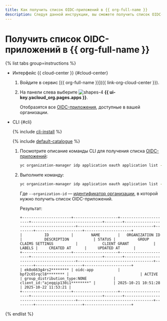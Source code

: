 ```yaml
---
title: Как получить список OIDC-приложений в {{ org-full-name }}
description: Следуя данной инструкции, вы сможете получить список OIDC-приложений в {{ org-name }}.
---
```


# Получить список OIDC-приложений в {{ org-full-name }}

{% list tabs group=instructions %}

- Интерфейс {{ cloud-center }} {#cloud-center}

  1. Войдите в сервис [{{ org-full-name }}]({{ link-org-cloud-center }}).
  1. На панели слева выберите ![shapes-4](../../../_assets/console-icons/shapes-4.svg) **{{ ui-key.yacloud_org.pages.apps }}**.

     Отобразятся все [OIDC-приложения](../../concepts/applications.md#oidc), доступные в вашей организации.

- CLI {#cli}

  {% include [cli-install](../../../_includes/cli-install.md) %}

  {% include [default-catalogue](../../../_includes/default-catalogue.md) %}

  1. Посмотрите описание команды CLI для получения списка [OIDC-приложений](../../concepts/applications.md#oidc):

     ```bash
     yc organization-manager idp application oauth application list --help
     ```

  1. Выполните команду:

     ```bash
     yc organization-manager idp application oauth application list --organization-id <идентификатор_организации>
     ```

     Где `--organization-id` — [идентификатор организации](../organization-get-id.md), в которой нужно получить список OIDC-приложений.

     Результат:

     ```text
     +----------------------+--------------------+----------------------+--------------------------------+--------+-----------------------------------------+----------------------------------+--------+---------------------+---------------------+
     |          ID          |        NAME        |   ORGANIZATION ID    |          DESCRIPTION           | STATUS |          GROUP CLAIMS SETTINGS          |           CLIENT GRANT           | LABELS |     CREATED AT      |     UPDATED AT      |
     +----------------------+--------------------+----------------------+--------------------------------+--------+-----------------------------------------+----------------------------------+--------+---------------------+---------------------+
     | ek0o663g4rs2******** | oidc-app           | bpf2c65rqcl8******** |                                | ACTIVE | group_distribution_type:NONE            | client_id:"ajeqqip130i1********" |        | 2025-10-21 10:51:28 | 2025-10-22 11:53:21 |
     +----------------------+--------------------+----------------------+--------------------------------+--------+-----------------------------------------+----------------------------------+--------+---------------------+---------------------+
     ```

{% endlist %}